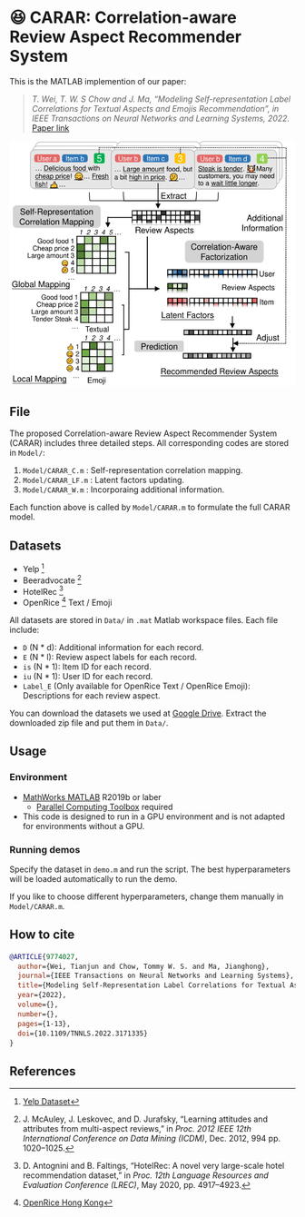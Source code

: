 # 😆 CARAR: Correlation-aware Review Aspect Recommender System
This is the MATLAB implemention of our paper:

> *T. Wei, T. W. S Chow and J. Ma, “Modeling Self-representation Label Correlations for Textual Aspects and Emojis Recommendation”, in IEEE Transactions on Neural Networks and Learning Systems, 2022.* [Paper link](https://doi.org/10.1109/TNNLS.2022.3171335)

<kbd>![CARAR](https://raw.githubusercontent.com/Joinn99/RepositoryResource/master/CARAR_Framework.svg)</kbd>


## File

The proposed Correlation-aware Review Aspect Recommender System (CARAR) includes three detailed steps. All corresponding codes are stored in `Model/`:

1. `Model/CARAR_C.m` : Self-representation correlation mapping.
2. `Model/CARAR_LF.m` : Latent factors updating.
3. `Model/CARAR_W.m` : Incorporaing additional information.

Each function above is called by `Model/CARAR.m` to formulate the full CARAR model.

## Datasets

- Yelp [^1]
- Beeradvocate [^2]
- HotelRec [^3]
- OpenRice [^4] Text / Emoji

All datasets are stored in `Data/` in `.mat` Matlab workspace files. Each file include:
- `D` (N * d): Additional information for each record.
- `E` (N * l): Review aspect labels for each record.
- `is` (N * 1): Item ID for each record.
- `iu` (N * 1): User ID for each record.
- `Label_E`  (Only available for OpenRice Text / OpenRice Emoji): Descriptions for each review aspect.

You can download the datasets we used at [Google Drive](https://drive.google.com/file/d/1--OJ0a_2bEQ9yy64NX2JmYf1vFDyV72Z/view?usp=sharing). Extract the downloaded zip file and put them in `Data/`.

## Usage

### Environment

- [MathWorks MATLAB](https://www.mathworks.com/products/matlab.html) R2019b or laber
  - [Parallel Computing Toolbox](https://ww2.mathworks.cn/help/parallel-computing/index.html) required
- This code is designed to run in a GPU environment and is not adapted for environments without a GPU.

### Running demos

Specify the dataset in `demo.m` and run the script. The best hyperparameters will be loaded automatically to run the demo. 

If you like to choose different hyperparameters, change them manually in `Model/CARAR.m`. 

## How to cite

```bibtex
@ARTICLE{9774027,
  author={Wei, Tianjun and Chow, Tommy W. S. and Ma, Jianghong},
  journal={IEEE Transactions on Neural Networks and Learning Systems}, 
  title={Modeling Self-Representation Label Correlations for Textual Aspects and Emojis Recommendation}, 
  year={2022},
  volume={},
  number={},
  pages={1-13},
  doi={10.1109/TNNLS.2022.3171335}
}
```

## References
[^1]: [Yelp Dataset](https://www.yelp.com/dataset)
[^2]: J. McAuley, J. Leskovec, and D. Jurafsky, “Learning attitudes and attributes from multi-aspect reviews,” in *Proc. 2012 IEEE 12th International Conference on Data Mining (ICDM)*, Dec. 2012, 994 pp. 1020–1025.
[^3]: D. Antognini and B. Faltings, “HotelRec: A novel very large-scale hotel recommendation dataset,” in *Proc. 12th Language Resources and Evaluation Conference (LREC)*, May 2020, pp. 4917–4923.
[^4]: [OpenRice Hong Kong](https://www.openrice.com/en/hongkong)


